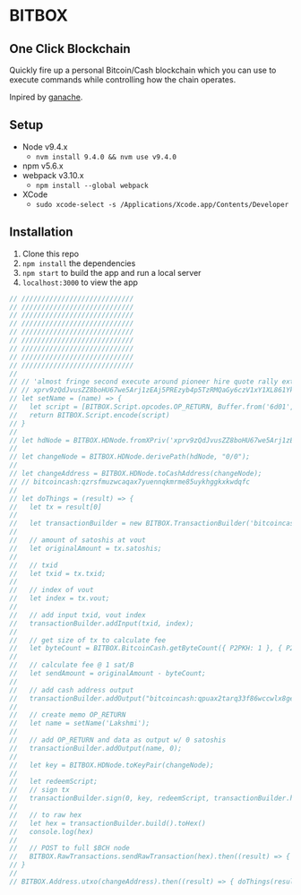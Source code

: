 # BITBOX

## One Click Blockchain

Quickly fire up a personal Bitcoin/Cash blockchain which you can use to execute commands while controlling how the chain operates.

Inpired by [ganache](http://truffleframework.com/ganache/).

## Setup

* Node v9.4.x
  * `nvm install 9.4.0 && nvm use v9.4.0`
* npm v5.6.x
* webpack v3.10.x
  * `npm install --global webpack`
* XCode
  * `sudo xcode-select -s /Applications/Xcode.app/Contents/Developer`

## Installation

1. Clone this repo
2. `npm install` the dependencies
3. `npm start` to build the app and run a local server
4. `localhost:3000` to view the app









```js
// ////////////////////////////
// ////////////////////////////
// ////////////////////////////
// ////////////////////////////
// ////////////////////////////
// ////////////////////////////
// ////////////////////////////
// ////////////////////////////
// ////////////////////////////
//
// // 'almost fringe second execute around pioneer hire quote rally extend meat useless saddle goat cable piece pizza hour naive crew neck mystery blade wait'
// // xprv9zQdJvusZZ8boHU67we5Arj1zEAj5PREzyb4p5TzRMQaGy6czV1xY1XL861YkzCykFc2otxhUZoGnvMNCXCGmPmG7PGThAZArrfssDPvFwG
// let setName = (name) => {
//   let script = [BITBOX.Script.opcodes.OP_RETURN, Buffer.from('6d01', 'hex'), Buffer.from(name)];
//   return BITBOX.Script.encode(script)
// }
//
// let hdNode = BITBOX.HDNode.fromXPriv('xprv9zQdJvusZZ8boHU67we5Arj1zEAj5PREzyb4p5TzRMQaGy6czV1xY1XL861YkzCykFc2otxhUZoGnvMNCXCGmPmG7PGThAZArrfssDPvFwG')
//
// let changeNode = BITBOX.HDNode.derivePath(hdNode, "0/0");
//
// let changeAddress = BITBOX.HDNode.toCashAddress(changeNode);
// // bitcoincash:qzrsfmuzwcaqax7yuennqkmrme85uykhggkxkwdqfc
//
// let doThings = (result) => {
//   let tx = result[0]
//
//   let transactionBuilder = new BITBOX.TransactionBuilder('bitcoincash');
//
//   // amount of satoshis at vout
//   let originalAmount = tx.satoshis;
//
//   // txid
//   let txid = tx.txid;
//
//   // index of vout
//   let index = tx.vout;
//
//   // add input txid, vout index
//   transactionBuilder.addInput(txid, index);
//
//   // get size of tx to calculate fee
//   let byteCount = BITBOX.BitcoinCash.getByteCount({ P2PKH: 1 }, { P2PKH: 2 });
//
//   // calculate fee @ 1 sat/B
//   let sendAmount = originalAmount - byteCount;
//
//   // add cash address output
//   transactionBuilder.addOutput("bitcoincash:qpuax2tarq33f86wccwlx8ge7tad2wgvqgjqlwshpw", sendAmount);
//
//   // create memo OP_RETURN
//   let name = setName('Lakshmi');
//
//   // add OP_RETURN and data as output w/ 0 satoshis
//   transactionBuilder.addOutput(name, 0);
//
//   let key = BITBOX.HDNode.toKeyPair(changeNode);
//
//   let redeemScript;
//   // sign tx
//   transactionBuilder.sign(0, key, redeemScript, transactionBuilder.hashTypes.SIGHASH_ALL, originalAmount)
//
//   // to raw hex
//   let hex = transactionBuilder.build().toHex()
//   console.log(hex)
//
//   // POST to full $BCH node
//   BITBOX.RawTransactions.sendRawTransaction(hex).then((result) => { console.log(result); }, (err) => { console.log(err); });
// }
//
// BITBOX.Address.utxo(changeAddress).then((result) => { doThings(result); }, (err) => { console.log(err); });
```
